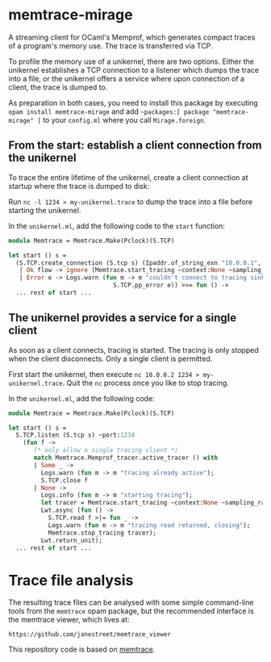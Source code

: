 # memtrace-mirage

A streaming client for OCaml's Memprof, which generates compact traces
of a program's memory use. The trace is transferred via TCP.

To profile the memory use of a unikernel, there are two options. Either the
unikernel establishes a TCP connection to a listener which dumps the trace into
a file, or the unikernel offers a service where upon connection of a client,
the trace is dumped to.

As preparation in both cases, you need to install this package by executing
`opam install memtrace-mirage` and add `~packages:[ package "memtrace-mirage" ]`
to your `config.ml` where you call `Mirage.foreign`.

## From the start: establish a client connection from the unikernel

To trace the entire lifetime of the unikernel, create a client connection at
startup where the trace is dumped to disk:

Run `nc -l 1234 > my-unikernel.trace` to dump the trace into a file before
starting the unikernel.

In the `unikernel.ml`, add the following code to the `start` function:

```OCaml
module Memtrace = Memtrace.Make(Pclock)(S.TCP)

let start () s =
  (S.TCP.create_connection (S.tcp s) (Ipaddr.of_string_exn "10.0.0.1", 1234) >|= function
   | Ok flow -> ignore (Memtrace.start_tracing ~context:None ~sampling_rate:1e-4 flow)
   | Error e -> Logs.warn (fun m -> m "couldn't connect to tracing sink %a"
                             S.TCP.pp_error e)) >>= fun () ->
  ... rest of start ...
```

## The unikernel provides a service for a single client

As soon as a client connects, tracing is started. The tracing is only stopped
when the client disconnects. Only a single client is permitted.

First start the unikernel, then execute `nc 10.0.0.2 1234 > my-unikernel.trace`.
Quit the `nc` process once you like to stop tracing.

In the `unikernel.ml`, add the following code:

```OCaml
module Memtrace = Memtrace.Make(Pclock)(S.TCP)

let start () s =
  S.TCP.listen (S.tcp s) ~port:1234
    (fun f ->
       (* only allow a single tracing client *)
       match Memtrace.Memprof_tracer.active_tracer () with
       | Some _ ->
         Logs.warn (fun m -> m "tracing already active");
         S.TCP.close f
       | None ->
         Logs.info (fun m -> m "starting tracing");
         let tracer = Memtrace.start_tracing ~context:None ~sampling_rate:1e-4 f in
         Lwt.async (fun () ->
           S.TCP.read f >|= fun _ ->
           Logs.warn (fun m -> m "tracing read returned, closing");
           Memtrace.stop_tracing tracer);
         Lwt.return_unit);
  ... rest of start ...
```

# Trace file analysis

The resulting trace files can be analysed with some simple command-line tools
from the `memtrace` opam package, but the recommended interface is the memtrace
viewer, which lives at:

    https://github.com/janestreet/memtrace_viewer

This repository code is based on
[memtrace](https://github.com/janestreet/memtrace.git).
